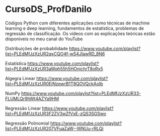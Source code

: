 # CursoDS_ProfDanilo
Códigos Python com diferentes aplicações como técnicas de machine learning e deep learning, fundamentos de estatística, problemas de regressão de classificação. Os vídeos com as explicações teóricas estão disponíveis no meu canal do YouTube 

Distribuições de probabilidade
https://www.youtube.com/playlist?list=PLEdMfJzXzUR2qxCQO4f-wS4JIawRD_8N6

Estatística
https://www.youtube.com/playlist?list=PLEdMfJzXzUR3aWqh55h5HOnjchrT8oRx5

Algegra Linear
https://www.youtube.com/playlist?list=PLEdMfJzXzUR0EjNzpwrB1T8QOVQckAoIb

NumPy
https://www.youtube.com/playlist?list=PLEdMfJzXzUR33-FLUMLQr9hWt4AZYa9HM

Regressão Linear
https://www.youtube.com/playlist?list=PLEdMfJzXzUR3F2ZV3wZfVxE-zQS3SGSwo

Regressão Polinomial
https://www.youtube.com/playlist?list=PLEdMfJzXzUR207VFuaZaW--WNUu-rRLQi 